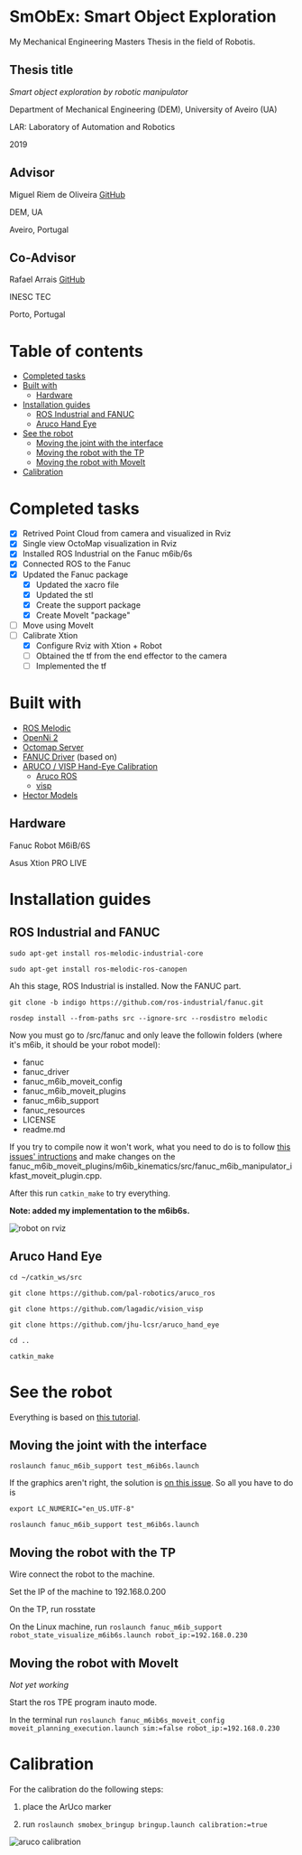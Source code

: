 # SmObEx: Smart Object Exploration

My Mechanical Engineering Masters Thesis in the field of Robotis.

## Thesis title

*Smart object exploration by robotic manipulator*

Department of Mechanical Engineering (DEM), University of Aveiro (UA)

LAR: Laboratory of Automation and Robotics

2019

## Advisor

Miguel Riem de Oliveira [GitHub](https://github.com/miguelriemoliveira/)

DEM, UA

Aveiro, Portugal

## Co-Advisor

Rafael Arrais [GitHub](https://github.com/rarrais)

INESC TEC

Porto, Portugal

# Table of contents

- [Completed tasks](#completed-tasks)
- [Built with](#built-with)
  * [Hardware](#hardware)
- [Installation guides](#installation-guides)
  * [ROS Industrial and FANUC](#ros-industrial-and-fanuc)
  * [Aruco Hand Eye](#aruco-hand-eye)
- [See the robot](#see-the-robot)
  * [Moving the joint with the interface](#moving-the-joint-with-the-interface)
  * [Moving the robot with the TP](#moving-the-robot-with-the-tp)
  * [Moving the robot with MoveIt](#moving-the-robot-with-moveit)
- [Calibration](#calibration)

# Completed tasks

- [x] Retrived Point Cloud from camera and visualized in Rviz
- [x] Single view OctoMap visualization in Rviz
- [x] Installed ROS Industrial on the Fanuc m6ib/6s
- [x] Connected ROS to the Fanuc
- [x] Updated the Fanuc package
     - [x] Updated the xacro file
     - [x] Updated the stl
     - [x] Create the support package 
     - [x] Create MoveIt "package"
- [ ] Move using MoveIt
- [ ] Calibrate Xtion
     - [x] Configure Rviz with Xtion + Robot
     - [ ] Obtained the tf from the end effector to the camera
     - [ ] Implemented the tf

# Built with

- [ROS Melodic](http://www.ros.org/)
- [OpenNi 2](http://wiki.ros.org/openni2_launch/)
- [Octomap Server](http://wiki.ros.org/octomap_server)
- [FANUC Driver](http://wiki.ros.org/fanuc) (based on)
- [ARUCO / VISP Hand-Eye Calibration](https://github.com/jhu-lcsr/aruco_hand_eye)
   * [Aruco ROS](https://github.com/pal-robotics/aruco_ros)
   * [visp](https://github.com/lagadic/vision_visp)  
- [Hector Models](https://github.com/tu-darmstadt-ros-pkg/hector_models)

## Hardware

Fanuc Robot M6iB/6S

Asus Xtion PRO LIVE

# Installation guides

## ROS Industrial and FANUC

```
sudo apt-get install ros-melodic-industrial-core

sudo apt-get install ros-melodic-ros-canopen
```

Ah this stage, ROS Industrial is installed. Now the FANUC part.

```
git clone -b indigo https://github.com/ros-industrial/fanuc.git

rosdep install --from-paths src --ignore-src --rosdistro melodic
```

Now you must go to /src/fanuc and only leave the followin folders (where it's m6ib, it should be your robot model):

- fanuc
- fanuc_driver
- fanuc_m6ib_moveit_config
- fanuc_m6ib_moveit_plugins
- fanuc_m6ib_support
- fanuc_resources
- LICENSE
- readme.md

If you try to compile now it won't work, what you need to do is to follow [this issues' intructions](https://github.com/ros-industrial/fanuc/issues/241) and make changes on the fanuc_m6ib_moveit_plugins/m6ib_kinematics/src/fanuc_m6ib_manipulator_ikfast_moveit_plugin.cpp.

After this run `catkin_make` to try everything.

**Note: added my implementation to the m6ib6s.**

![robot on rviz](./files/fanuc_m6ib6s_implement.png)

## Aruco Hand Eye

```
cd ~/catkin_ws/src

git clone https://github.com/pal-robotics/aruco_ros

git clone https://github.com/lagadic/vision_visp

git clone https://github.com/jhu-lcsr/aruco_hand_eye

cd ..

catkin_make
```

# See the robot

Everything is based on [this tutorial](http://wiki.ros.org/fanuc/Tutorials/Running).

## Moving the joint with the interface

```
roslaunch fanuc_m6ib_support test_m6ib6s.launch
```

If the graphics aren't right, the solution is [on this issue](https://github.com/ros-visualization/rviz/issues/1249#issuecomment-403351217). So all you have to do is

```
export LC_NUMERIC="en_US.UTF-8"

roslaunch fanuc_m6ib_support test_m6ib6s.launch
```
## Moving the robot with the TP

Wire connect the robot to the machine.

Set the IP of the machine to 192.168.0.200

On the TP, run rosstate

On the Linux machine, run `roslaunch fanuc_m6ib_support robot_state_visualize_m6ib6s.launch robot_ip:=192.168.0.230`

## Moving the robot with MoveIt

*Not yet working*

Start the ros TPE program inauto mode.

In the terminal run `roslaunch fanuc_m6ib6s_moveit_config moveit_planning_execution.launch sim:=false robot_ip:=192.168.0.230`

# Calibration

For the calibration do the following steps:

1. place the ArUco marker

2. run `roslaunch smobex_bringup bringup.launch calibration:=true`

![aruco calibration](./files/calibration_aruco.png)